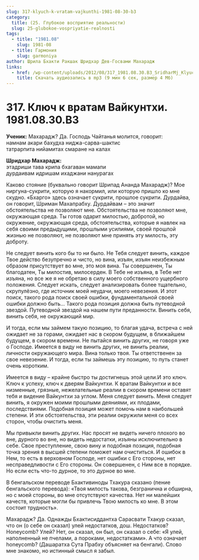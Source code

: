 ```yaml
---
slug: 317-klyuch-k-vratam-vajkunthi-1981-08-30-b3
category:
  title: (25. Глубокое восприятие реальности)
  slug: 25-glubokoe-vospriyatie-realnosti
tags:
  - title: "1981.08"
    slug: 1981-08
  - title: Гармония
    slug: garmoniya
author: Шрила Бхакти Ракшак Шридхар Дев-Госвами Махарадж
links:
  - href: /wp-content/uploads/2012/08/317_1981.08.30.B3_SridharMj_Klyuch_k_vratam_Vaykunthi.mp3
    title: Скачать аудиозапись в mp3 (9 мин 6 сек, размер 4 Мб)
---
```


# 317. Ключ к вратам Вайкунтхи. 1981.08.30.B3

**Ученик:** Махарадж? Да. Господь Чайтанья молится, говорит:\
намнам акари бахудха ниджа-сарва-шактис\
татрарпита нийамитах смаране на калах

**Шридхар Махарадж:**\
этадриши тава крипа бхагаван мамапи\
дурдаивам идришам ихаджани нанурагах

Каково стояние (буквально говорит Шрипад Ананда Махарадж)? Мое ниргуна-сукрити, которую я накормил, или которую пришло ко мне скудно. «Бхарго» здесь означает сукрити, прошлое сукрити. Дурдайва, он говорит, Шриман Махапрабху. Дурдайвам – это значит обстоятельства не позволяют мне. Обстоятельства не позволяют мне, окружающая среда. Ты готов одарит милостью, добротой, но окружение, окружающая среда, обстоятельства, которые я навлек на себя своими предыдущими, прошлыми усилиями, своей прошлой жизнью не позволяют, не позволяют мне принять эту милость, эту доброту.

Не следует винить кого бы то ни было. Не Тебя следует винить, каждое Твое действо безупречно и чисто, но вина, изъян, изъян неизбежным образом присутствует во мне, это моя вина. Ты совершенен, Ты благодатен, Ты милостив, милосерден. В Тебе не изъяна, в Тебе нет изъяна, но все же я не обретаю в силу моего собственного ущербного положения. Следует искать, следует анализировать более тщательно, скрупулёзно, где источник моей неудачи, моего невезения. И этот поиск, такого рода поиск своей ошибки, фундаментальной своей ошибки должно быть… Такого рода позиция должна быть путеводной звездой. Путеводной звездой на нашем пути преданности. Винить себя, винить себя, не окружающий мир.

И тогда, если мы займем такую позицию, то благая удача, встреча с ней ожидает не за горами, ожидает нас в скором будущем, в ближайшем будущем, в скором времени. Не пытайся винить других, не говоря уже о Господе. Имеется в виду не винить других, не винить реалии, личности окружающего мира. Вина только твоя. Ты ответственен за свое невезение. И тогда, если ты займешь эту позицию, то путь станет очень коротким.

Имеется в виду – крайне быстро ты достигнешь этой цели.И это ключ. Ключ к успеху, ключ к дверям Вайкунтхи. К вратам Вайкунтхи и все низменные, грязные, нежелательные реалии в скором времени оставят тебя и видение Вайкунтхи за углом. Меня следует винить. Меня следует винить, я окружен моими прошлыми деяниями, их плодами, последствиями. Подобная позиция может помочь нам в наибольшей степени. И эти обстоятельства, эти реалии окружили меня со всех сторон, чтобы очистить меня.

Мы привыкли винить других. Нас просят не видеть ничего плохого во вне, дурного во вне, но видеть недостатки, изъяны исключительно в себе. Свое преступление, свою вину и подобная позиция, подобная точка зрения в высшей степени поможет нам очиститься. И ошибок в Нем, то есть в верховном Господе, нет ошибки с Его стороны, нет несправедливости с Его стороны. Он совершенен, с Ним все в порядке. Но если есть что-то дурное, то это дурное во мне.

В бенгальском переводе Бхактивиноды Тхакура сказано (пение бенгальского перевода): «Твоя милость такова, безгранична и обширна, но с моей стороны, во мне отсутствуют качества. Нет ни малейших качеств, которые могли бы привлечь Твою милость ко мне. В этом состоит трудность».

Махарадж? Да. Однажды Бхактисиддантха Сарасвати Тхакур сказал, что он (о себе он сказал) улей недостатков, дош. Недостатков? Honeycomb? Улей? Нет, он сказал, он был, он сказал о себе: «Я улей, наполненный не пчелами, а пороками, недостатками». А что означает honeycomb? (Дашаратха Сута Прабху объясняет на бенгали). Слово мне знакомо, но истинный смысл я забыл.

